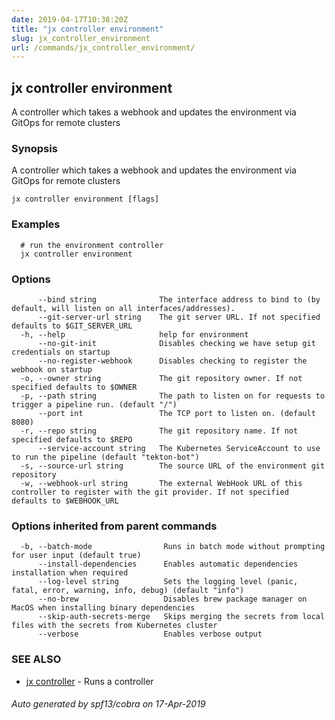 ```yaml
---
date: 2019-04-17T10:38:20Z
title: "jx controller environment"
slug: jx_controller_environment
url: /commands/jx_controller_environment/
---
```

## jx controller environment

A controller which takes a webhook and updates the environment via GitOps for remote clusters

### Synopsis

A controller which takes a webhook and updates the environment via GitOps for remote clusters

```
jx controller environment [flags]
```

### Examples

```
  # run the environment controller
  jx controller environment
```

### Options

```
      --bind string              The interface address to bind to (by default, will listen on all interfaces/addresses).
      --git-server-url string    The git server URL. If not specified defaults to $GIT_SERVER_URL
  -h, --help                     help for environment
      --no-git-init              Disables checking we have setup git credentials on startup
      --no-register-webhook      Disables checking to register the webhook on startup
  -o, --owner string             The git repository owner. If not specified defaults to $OWNER
  -p, --path string              The path to listen on for requests to trigger a pipeline run. (default "/")
      --port int                 The TCP port to listen on. (default 8080)
  -r, --repo string              The git repository name. If not specified defaults to $REPO
      --service-account string   The Kubernetes ServiceAccount to use to run the pipeline (default "tekton-bot")
  -s, --source-url string        The source URL of the environment git repository
  -w, --webhook-url string       The external WebHook URL of this controller to register with the git provider. If not specified defaults to $WEBHOOK_URL
```

### Options inherited from parent commands

```
  -b, --batch-mode                Runs in batch mode without prompting for user input (default true)
      --install-dependencies      Enables automatic dependencies installation when required
      --log-level string          Sets the logging level (panic, fatal, error, warning, info, debug) (default "info")
      --no-brew                   Disables brew package manager on MacOS when installing binary dependencies
      --skip-auth-secrets-merge   Skips merging the secrets from local files with the secrets from Kubernetes cluster
      --verbose                   Enables verbose output
```

### SEE ALSO

* [jx controller](/commands/jx_controller/)	 - Runs a controller

###### Auto generated by spf13/cobra on 17-Apr-2019

